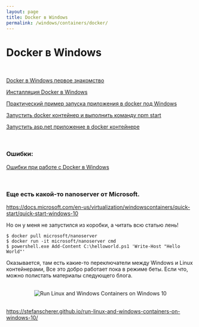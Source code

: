 ```yaml
---
layout: page
title: Docker в Windows
permalink: /windows/containers/docker/
---
```


# Docker в Windows


<br/>

[Docker в Windows первое знакомство](/windows/containers/docker/first-look/)

[Инсталляция Docker в Windows](/windows/containers/docker/installation/)

[Практический пример запуска приложения в docker под Windows](/windows/containers/docker/run-container/)

[Запустить docker контейнер и выполнить команду npm start](/windows/containers/docker/run-container-v2/)

[Запустить asp.net приложение в docker контейнере](/windows/containers/docker/run-asp-net-app-in-docker/)




<br/>

### Ошибки:

[Ошибки при работе с Docker в Windows](/windows/containers/docker/errors/)


<br/>

### Еще есть какой-то nanoserver от Microsoft.


https://docs.microsoft.com/en-us/virtualization/windowscontainers/quick-start/quick-start-windows-10

Но он у меня не запустился из коробки, а читать всю статью лень!

    $ docker pull microsoft/nanoserver
    $ docker run -it microsoft/nanoserver cmd
    $ powershell.exe Add-Content C:\helloworld.ps1 'Write-Host "Hello World"'

Оказывается, там есть какие-то переключатели между Windows и Linux контейнерами, Все это добро работает пока в режиме беты. Если что, можно полистать материалы следующего блога.


<br/>

<div align="center">
	<img src="//stefanscherer.github.io/content/images/2016/09/docker-for-windows-switch.gif" alt="Run Linux and Windows Containers on Windows 10" border="0" />
</div>

<br/>

https://stefanscherer.github.io/run-linux-and-windows-containers-on-windows-10/
